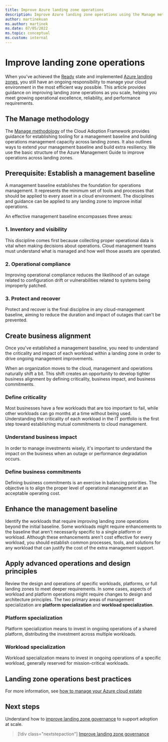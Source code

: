 ```yaml
---
title: Improve Azure landing zone operations
description: Improve Azure landing zone operations using the Manage methodology from the Microsoft Cloud Adoption Framework.
author: martinekuan
ms.author: martinek
ms.date: 07/05/2022
ms.topic: conceptual
ms.custom: internal
---
```


# Improve landing zone operations

When you've achieved the [Ready](../index.md) state and implemented [Azure landing zones](../landing-zone/index.md), you still have an ongoing responsibility to manage your cloud environment in the most efficient way possible. This article provides guidance on improving landing zone operations as you scale, helping you meet growing operational excellence, reliability, and performance requirements.

## The Manage methodology

The [Manage methodology](../../manage/index.md) of the Cloud Adoption Framework provides guidance for establishing tooling for a management baseline and building operations management capacity across landing zones. It also outlines ways to extend your management baseline and build extra resiliency. We use the basic structure of the Azure Management Guide to improve operations across landing zones.

## Prerequisite: Establish a management baseline

A management baseline establishes the foundation for operations management. It represents the minimum set of tools and processes that should be applied to every asset in a cloud environment. The disciplines and guidance can be applied to any landing zone to improve initial operations.

An effective management baseline encompasses three areas:

### 1. Inventory and visibility

This discipline comes first because collecting proper operational data is vital when making decisions about operations. Cloud management teams must understand what is managed and how well those assets are operated.

### 2. Operational compliance

Improving operational compliance reduces the likelihood of an outage related to configuration drift or vulnerabilities related to systems being improperly patched.

### 3. Protect and recover

Protect and recover is the final discipline in any cloud-management baseline, aiming to reduce the duration and impact of outages that can't be prevented. 

## Create business alignment

Once you've established a management baseline, you need to understand the criticality and impact of each workload within a landing zone in order to drive ongoing management improvements.

When an organization moves to the cloud, management and operations naturally shift a bit. This shift creates an opportunity to develop tighter business alignment by defining criticality, business impact, and business commitments.

### Define criticality

Most businesses have a few workloads that are too important to fail, while other workloads can go months at a time without being used. Understanding the criticality of each workload in the IT portfolio is the first step toward establishing mutual commitments to cloud management.

### Understand business impact

In order to manage investments wisely, it's important to understand the impact on the business when an outage or performance degradation occurs.

### Define business commitments

Defining business commitments is an exercise in balancing priorities. The objective is to align the proper level of operational management at an acceptable operating cost.

## Enhance the management baseline

Identify the workloads that require improving landing zone operations beyond the initial baseline. Some workloads might require enhancements to the baseline that aren't necessarily specific to a single platform or workload. Although these enhancements aren't cost effective for every workload, you should establish common processes, tools, and solutions for any workload that can justify the cost of the extra management support.

## Apply advanced operations and design principles

Review the design and operations of specific workloads, platforms, or full landing zones to meet deeper requirements. In some cases, aspects of workload and platform operations might require changes to design and architecture principles. The two primary areas of management specialization are **platform specialization** and **workload specialization**.

### Platform specialization

Platform specialization means to invest in ongoing operations of a shared platform, distributing the investment across multiple workloads.

### Workload specialization

Workload specialization means to invest in ongoing operations of a specific workload, generally reserved for mission-critical workloads.

## Landing zone operations best practices

For more information, see [how to manage your Azure cloud estate](../../manage/index.md)

## Next steps

Understand how to [improve landing zone governance](./landing-zone-governance.md) to support adoption at scale.

> [!div class="nextstepaction"]
> [Improve landing zone governance](./landing-zone-governance.md)

